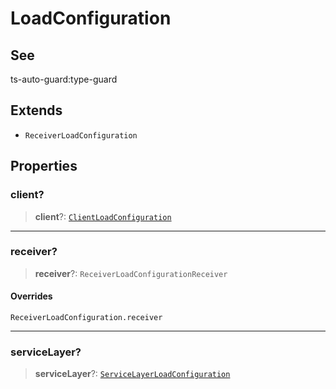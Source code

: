 # LoadConfiguration

## See

ts-auto-guard:type-guard

## Extends

- `ReceiverLoadConfiguration`

## Properties

### client?

> **client**?: [`ClientLoadConfiguration`](reference/functions/ClientLoadConfiguration.md)

***

### receiver?

> **receiver**?: `ReceiverLoadConfigurationReceiver`

#### Overrides

`ReceiverLoadConfiguration.receiver`

***

### serviceLayer?

> **serviceLayer**?: [`ServiceLayerLoadConfiguration`](reference/functions/ServiceLayerLoadConfiguration.md)
